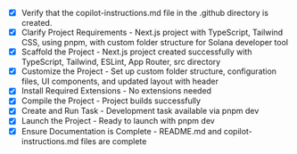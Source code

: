 - [x] Verify that the copilot-instructions.md file in the .github directory is created.
- [x] Clarify Project Requirements - Next.js project with TypeScript, Tailwind CSS, using pnpm, with custom folder structure for Solana developer tool
- [x] Scaffold the Project - Next.js project created successfully with TypeScript, Tailwind, ESLint, App Router, src directory
- [x] Customize the Project - Set up custom folder structure, configuration files, UI components, and updated layout with header
- [x] Install Required Extensions - No extensions needed
- [x] Compile the Project - Project builds successfully
- [x] Create and Run Task - Development task available via pnpm dev
- [x] Launch the Project - Ready to launch with pnpm dev
- [x] Ensure Documentation is Complete - README.md and copilot-instructions.md files are complete